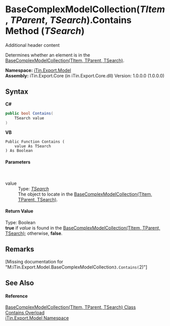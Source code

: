 # BaseComplexModelCollection(*TItem*, *TParent*, *TSearch*).Contains Method (*TSearch*)
Additional header content 

Determines whether an element is in the <a href="T_iTin_Export_Model_BaseComplexModelCollection_3">BaseComplexModelCollection(TItem, TParent, TSearch)</a>.

**Namespace:**&nbsp;<a href="N_iTin_Export_Model">iTin.Export.Model</a><br />**Assembly:**&nbsp;iTin.Export.Core (in iTin.Export.Core.dll) Version: 1.0.0.0 (1.0.0.0)

## Syntax

**C#**<br />
``` C#
public bool Contains(
	TSearch value
)
```

**VB**<br />
``` VB
Public Function Contains ( 
	value As TSearch
) As Boolean
```


#### Parameters
&nbsp;<dl><dt>value</dt><dd>Type: <a href="T_iTin_Export_Model_BaseComplexModelCollection_3">*TSearch*</a><br />The object to locate in the <a href="T_iTin_Export_Model_BaseComplexModelCollection_3">BaseComplexModelCollection(TItem, TParent, TSearch)</a>.</dd></dl>

#### Return Value
Type: Boolean<br /><strong>true</strong> if *value* is found in the <a href="T_iTin_Export_Model_BaseComplexModelCollection_3">BaseComplexModelCollection(TItem, TParent, TSearch)</a>; otherwise, <strong>false</strong>.

## Remarks
\[Missing <remarks> documentation for "M:iTin.Export.Model.BaseComplexModelCollection`3.Contains(`2)"\]

## See Also


#### Reference
<a href="T_iTin_Export_Model_BaseComplexModelCollection_3">BaseComplexModelCollection(TItem, TParent, TSearch) Class</a><br /><a href="Overload_iTin_Export_Model_BaseComplexModelCollection_3_Contains">Contains Overload</a><br /><a href="N_iTin_Export_Model">iTin.Export.Model Namespace</a><br />